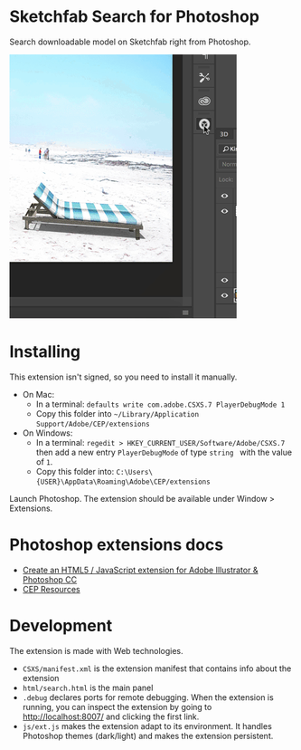# Sketchfab Search for Photoshop

Search downloadable model on Sketchfab right from Photoshop.

![Extension demo](https://raw.githubusercontent.com/mauricesvay/sketchfab-search-photoshop/master/assets/sketchfab-search-photoshop.gif)

# Installing

This extension isn't signed, so you need to install it manually.

* On Mac:
  * In a terminal: `defaults write com.adobe.CSXS.7 PlayerDebugMode 1`
  * Copy this folder into `~/Library/Application Support/Adobe/CEP/extensions`
* On Windows:
  * In a terminal: `regedit > HKEY_CURRENT_USER/Software/Adobe/CSXS.7` then add a new entry `PlayerDebugMode` of type `string ` with the value of `1`.
  * Copy this folder into: `C:\Users\{USER}\AppData\Roaming\Adobe\CEP/extensions`

Launch Photoshop. The extension should be available under Window > Extensions.

# Photoshop extensions docs

* [Create an HTML5 / JavaScript extension for Adobe Illustrator & Photoshop CC](https://medium.com/@jolg42/how-to-create-an-html5-javascript-extension-for-adobe-illustrator-photoshop-cc-78921802e248)
* [CEP Resources](https://github.com/Adobe-CEP/CEP-Resources)

# Development

The extension is made with Web technologies.
* `CSXS/manifest.xml` is the extension manifest that contains info about the extension
* `html/search.html` is the main panel
* `.debug` declares ports for remote debugging. When the extension is running, you can inspect the extension by going to [http://localhost:8007/](http://localhost:8007/) and clicking the first link.
* `js/ext.js` makes the extension adapt to its environment. It handles Photoshop themes (dark/light) and makes the extension persistent.
